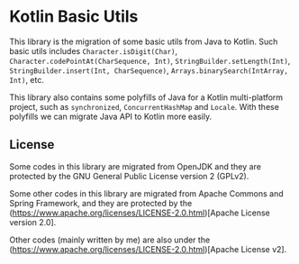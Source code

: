 # Kotlin Basic Utils
This library is the migration of some basic utils from Java to Kotlin. Such basic utils includes `Character.isDigit(Char)`, `Character.codePointAt(CharSequence, Int)`, `StringBuilder.setLength(Int)`, `StringBuilder.insert(Int, CharSequence)`, `Arrays.binarySearch(IntArray, Int)`, etc.

This library also contains some polyfills of Java for a Kotlin multi-platform project, such as `synchronized`, `ConcurrentHashMap` and `Locale`.
With these polyfills we can migrate Java API to Kotlin more easily.

## License
Some codes in this library are migrated from OpenJDK and they are protected by the GNU General Public License version 2 (GPLv2).

Some other codes in this library are migrated from Apache Commons and Spring Framework, and they are protected by the (https://www.apache.org/licenses/LICENSE-2.0.html)[Apache License version 2.0].

Other codes (mainly written by me) are also under the (https://www.apache.org/licenses/LICENSE-2.0.html)[Apache License v2].